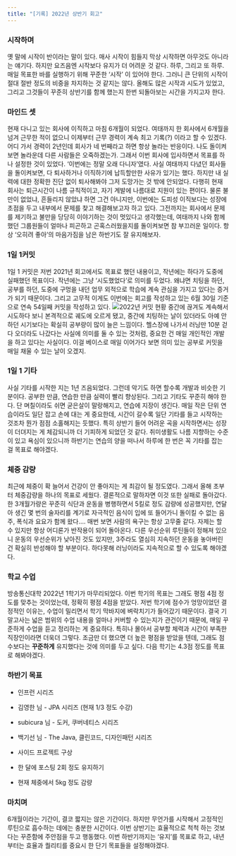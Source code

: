 ```yaml
---
title: "[기록] 2022년 상반기 회고"
---
```


### 시작하며

옛 말에 시작이 반이라는 말이 있다. 매사 시작이 힘들지 막상 시작하면 아무것도 아니라는 얘기다. 하지만 요즈음엔 시작보다 유지가 더 어려운 것 같다. 하루, 그리고 또 하루. 매일 목표한 바를 실행하기 위해 꾸준한 ‘시작’ 이 있어야 한다. 그러니 큰 단위의 시작이 절대 절반 정도의 비중을 차지하는 것 같지는 않다. 올해도 많은 시작과 시도가 있었고, 그리고 그것들이 꾸준히 상반기를 함께 했는지 한번 되돌아보는 시간을 가지고자 한다.

### 마인드 셋

현재 다니고 있는 회사에 이직하고 마침 6개월이 되었다. 여태까지 한 회사에서 6개월을 넘겨 근무한 적이 없으니 이제부터 근무 경력이 계속 최고 기록(?) 이라고 할 수 있겠다. 어디 가서 경력이 2년인데 회사가 네 번째라고 하면 항상 놀라는 반응이다. 나도 돌이켜보면 놀라운데 다른 사람들은 오죽하겠는가. 그래서 이번 회사에 입사하면서 목표를 하나 설정한 것이 있었다. ‘이번에는 정말 오래 다니자’였다. 사실 여태까지 다녔던 회사들을 돌이켜보면, 다 퇴사하거나 이직하기에 납득할만한 사유가 있기는 했다. 하지만 내 실력에 대한 정확한 진단 없이 퇴사해봐야 그저 도망가는 것 밖에 안되었다. 다행히 현재 회사는 퇴근시간이 나름 규칙적이고, 자기 계발에 나름대로 지원이 있는 편이다. 물론 불만이 없었냐, 흔들리지 않았냐 하면 그건 아니지만, 이번에는 도피성 이직보다는 성장에 초점을 두고 내부에서 문제를 찾고 해결해보고자 하고 있다. 그전까지는 회사에서 문제를 제기하고 불만을 당당히 이야기하는 것이 멋있다고 생각했는데, 여태까지 나와 함께 했던 그룹원들이 얼마나 피곤하고 곤혹스러웠을지를 돌이켜보면 참 부끄러운 일이다. 항상 ‘오히려 좋아’의 마음가짐을 남은 하반기도 잘 유지해보자.

### 1일 1커밋

1일 1 커밋은 저번 2021년 회고에서도 목표로 했던 내용이고, 작년에는 하다가 도중에 실패했던 목표이다. 작년에는 그냥 ‘시도했었다’로 의미를 두었다. 왜냐면 치팅을 하던, 공부를 하던, 도중에 구멍을 내던 업무 외적으로 학습에 계속 관심을 가지고 있다는 증거가 되기 때문이다. 그리고 고무적 이게도 이번에는 회고를 작성하고 있는 6월 30일 기준으로 연속 54일째 커밋을 작성하고 있다.
![](__GHOST_URL__/content/images/2022/08/image-1.png)2022년 커밋 현황
중간에 끊겨도 계속해서 시도하다 보니 본격적으로 궤도에 오르게 됐고, 중간에 치팅하는 날이 있더라도 아예 안 하던 시기보다는 확실히 공부량이 많이 늘은 느낌이다. 헬스장에 나가서 러닝만 10분 걷다 오더라도 나갔다는 사실에 의미를 둘 수 있는 것처럼, 중요한 건 매일 개인적인 개발을 하고 있다는 사실이다. 이걸 베이스로 매일 이어가다 보면 의미 있는 공부로 커밋을 매일 채울 수 있는 날이 오겠지.

### 1일 1 기타

사실 기타를 시작한 지는 1년 즈음되었다. 그런데 악기도 하면 할수록 개발과 비슷한 기분이다. 공부한 만큼, 연습한 만큼 실력이 빨리 향상된다. 그리고 기타도 꾸준히 해야 한다. 단 며칠이라도 쉬면 굳은살이 말랑해지고, 연습에 지장이 생긴다. 매일 작은 단위 연습이라도 일단 잡고 손에 대는 게 중요한데, 시간이 갈수록 일단 기타를 들고 시작하는 것조차 뭔가 점점 소홀해지는 듯했다. 특히 상반기 들어 어려운 곡을 시작하면서는 성장이 더뎌지는 게 체감되니까 더 기피하게 되었던 것 같다. 취미생활도 나름 지향하는 수준이 있고 욕심이 있으니까 하반기는 연습의 양을 떠나서 하루에 한 번은 꼭 기타를 잡는 걸 목표로 해야겠다.

### 체중 감량

최근에 체중이 확 늘어서 건강이 안 좋아지는 게 최감이 될 정도였다. 그래서 올해 초부터 체중감량을 하나의 목표로 세웠다. 결론적으로 말하자면 이것 또한 실패로 돌아갔다. 한 3개월가량은 꾸준히 식단과 운동을 병행하면서 5킬로 정도 감량에 성공했지만, 연달아 생긴 몇 번의 술자리를 계기로 자극적인 음식이 입에 또 들어가니 돌이킬 수 없는 음주, 폭식과 요요가 함께 왔다…. 매번 보면 사람의 욕구는 항상 고무줄 같다. 자제는 할 수 있지만 항상 어디론가 반작용이 되어 돌아온다. 다른 우선순위 루틴들이 정해져 있으니 운동의 우선순위가 낮아진 것도 있지만, 3주라도 열심히 지속하던 운동을 놓아버린 건 확실히 반성해야 할 부분이다. 하다못해 러닝이라도 지속적으로 할 수 있도록 해야겠다.

### 학교 수업

방송통신대학 2022년 1학기가 마무리되었다. 이번 학기의 목표는 그래도 평점 4점 정도를 맞추는 것이었는데, 정확히 평점 4점을 받았다. 저번 학기에 점수가 엉망이었던 결정적인 이유는, 수업이 밀리면서 학기 막바지에 벼락치기가 들어갔기 때문이다. 결국 기말고사는 넓은 범위의 수업 내용을 얼마나 커버할 수 있는지가 관건이기 때문에, 매일 꾸준하게 수업을 듣고 정리하는 게 중요하다. 특히나 몰아서 공부할 체력과 시간이 부족한 직장인이라면 더욱더 그렇다. 조금만 더 했으면 더 높은 평점을 받았을 텐데, 그래도 점수보다는 **꾸준하게** 유지했다는 것에 의미를 두고 싶다. 다음 학기는 4.3점 정도를 목표로 해봐야겠다.

### 하반기 목표

- 인프런 시리즈

- 김영한 님 - JPA 시리즈 (현재 1/3 정도 수강)
- subicura 님 - 도커, 쿠버네티스 시리즈
- 백기선 님 - The Java, 클린코드, 디자인패턴 시리즈

- 사이드 프로젝트 구상
- 한 달에 포스팅 2회 정도 유지하기
- 현재 체중에서 5kg 정도 감량

### 마치며

6개월이라는 기간이, 결코 짧지는 않은 기간이다. 하지만 무언가를 시작해서 고정적인 루틴으로 흡수하는 데에는 충분한 시간이다. 이번 상반기는 효율적으로 척척 하는 것보다는 꾸준함에 주안점을 두고 행동했다. 이번 하반기까지는 ‘유지’를 목표로 하고, 내년부터는 효율과 퀄리티를 중요시 한 단기 목표들을 설정해야겠다.
